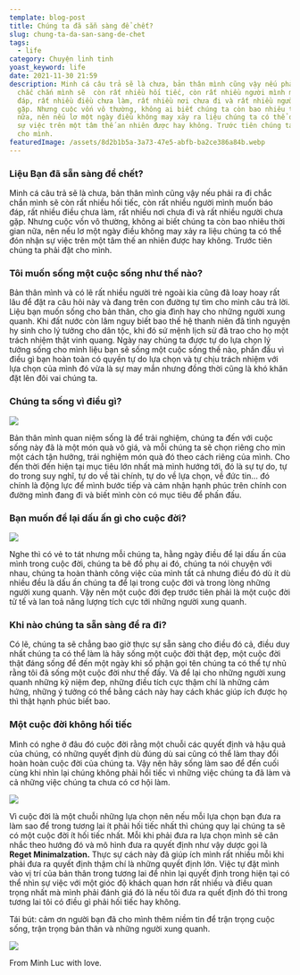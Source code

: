 ```yaml
---
template: blog-post
title: Chúng ta đã sẵn sàng để chết?
slug: chung-ta-da-san-sang-de-chet
tags:
  - life
category: Chuyện linh tinh
yoast_keyword: life
date: 2021-11-30 21:59
description: Minh cá câu trả sẽ là chưa, bản thân mình cũng vậy nếu phải ra đi
  chắc chắn mình sẽ  còn rất nhiều hối tiếc, còn rất nhiều người mình muốn báo
  đáp, rất nhiều điều chưa làm, rất nhiều nơi chưa đi và rất nhiều người chưa
  gặp. Nhưng cuộc vốn vô thường, không ai biết chúng ta còn bao nhiêu thời gian
  nữa, nên nếu lơ một ngày điều không may xảy ra liệu chúng ta có thể đón nhận
  sự việc trên một tâm thế an nhiên được hay không. Trước tiên chúng ta phải đặt
  cho mình.
featuredImage: /assets/8d2b1b5a-3a73-47e5-abfb-ba2ce386a84b.webp
---
```



### Liệu Bạn đã sẵn sàng để chết?

Minh cá câu trả sẽ là chưa, bản thân mình cũng vậy nếu phải ra đi chắc chắn mình sẽ  còn rất nhiều hối tiếc, còn rất nhiều người mình muốn báo đáp, rất nhiều điều chưa làm, rất nhiều nơi chưa đi và rất nhiều người chưa gặp. Nhưng cuộc vốn vô thường, không ai biết chúng ta còn bao nhiêu thời gian nữa, nên nếu lơ một ngày điều không may xảy ra liệu chúng ta có thể đón nhận sự việc trên một tâm thế an nhiên được hay không. Trước tiên chúng ta phải đặt cho mình.

### Tôi muốn sống một cuộc sống như thế nào?

Bản thân mình và có lẽ rất nhiều người trẻ ngoài kia cũng đã loay hoay rất lâu để đặt ra câu hỏi này và  đang trên con đường tự tìm cho mình câu trả lời. Liệu bạn muốn sống cho bản thân, cho gia đình hay cho những người xung quanh. Khi đất nước còn lâm nguy biết bao thế hệ thanh niên đã tình nguyện hy sinh cho lý tưởng cho dân tộc, khi đó sứ mệnh lịch sử đã trao cho họ một trách nhiệm thật vinh quang. Ngày nay chúng ta được tự do lựa chọn lý tưởng sống cho mình liệu bạn sẽ sống một cuộc sống thế nào, phấn đấu vì điều gì bạn hoàn toàn có quyền tự do lựa chọn và tự chịu trách nhiệm với lựa chọn của mình đó vừa là sự may mắn nhưng đồng thời cũng là khó khăn đặt lên đôi vai chúng ta.

### Chúng ta sống vì điều gì?

![](https://s3.us-west-2.amazonaws.com/secure.notion-static.com/619753ce-be8a-4686-a3af-060929da63ec/63050F9B-C072-4182-A57C-449551D472BA.webp?X-Amz-Algorithm=AWS4-HMAC-SHA256&X-Amz-Content-Sha256=UNSIGNED-PAYLOAD&X-Amz-Credential=AKIAT73L2G45EIPT3X45%2F20211130%2Fus-west-2%2Fs3%2Faws4_request&X-Amz-Date=20211130T150658Z&X-Amz-Expires=86400&X-Amz-Signature=7f058fc7dac766f9d1985471f71b690fec03609f5be367df75b696c1082e4221&X-Amz-SignedHeaders=host&response-content-disposition=filename%20%3D%2263050F9B-C072-4182-A57C-449551D472BA.webp%22&x-id=GetObject)

Bản thân mình quan niệm sống là để trải nghiệm, chúng ta đến với cuộc sống này đã là một món quà vô giá, và mỗi chúng ta sẽ chọn riêng cho mìn một cách tận hưởng, trái nghiệm món quà đó theo cách riêng của mình. Cho đến thời đến hiện tại mục tiêu lớn nhất mà mình hướng tới, đó là sự tự do,  tự do trong suy nghĩ, tự do về tài chính, tự do về lựa chọn, về đức tin… đó chính là động lực để mình bước tiếp và cảm nhận hạnh phúc trên chính con đường mình đang đi và biết mình còn có mục tiêu để phấn đấu.

### Bạn muốn để lại dấu ấn gì cho cuộc đời?

![](https://s3.us-west-2.amazonaws.com/secure.notion-static.com/6e408e24-a914-4eab-b2cb-9c3a68c9be3b/DFC2D443-75A9-4BBB-9DAD-B66DAC85F907.png?X-Amz-Algorithm=AWS4-HMAC-SHA256&X-Amz-Content-Sha256=UNSIGNED-PAYLOAD&X-Amz-Credential=AKIAT73L2G45EIPT3X45%2F20211130%2Fus-west-2%2Fs3%2Faws4_request&X-Amz-Date=20211130T150746Z&X-Amz-Expires=86400&X-Amz-Signature=25961634ccdc49ba94dc7d69a20fd802bf7a9ff3a3823af791d6afd904443cd0&X-Amz-SignedHeaders=host&response-content-disposition=filename%20%3D%22DFC2D443-75A9-4BBB-9DAD-B66DAC85F907.png%22&x-id=GetObject)

 Nghe thì có vẻ to tát nhưng mỗi chúng ta, hằng ngày điều để lại dấu ấn của mình trong cuộc đời, chúng ta bê đồ phụ ai đó, chúng ta nói chuyện với nhau, chúng ta hoàn thành công việc của mình tất cả nhưng điều đó dù ít dù nhiều đều là dấu ấn chúng ta để lại trong cuộc đời và trong lòng những người xung quanh. Vậy nên một cuộc đời đẹp trước tiên phải là một cuộc đời tử tế và lan toả năng lượng tích cực tới những người xung quanh.

### Khi nào chúng ta sẵn sàng để ra đi?

Có lẽ, chúng ta sẽ chẳng bao giờ thực sự sẵn sàng cho điều đó cả, điều duy nhất chúng ta có thể làm là hãy sống một cuộc đời thật đẹp, một cuộc đời thật đáng sống để đến một ngày khi số phận gọi tên chúng ta có thể tự nhủ rằng tôi đã sống một cuộc đời như thế đấy. Và để lại cho những người xung quanh những kỹ niệm đep, những điều tích cực thậm chí là những cảm hứng, những ý tưởng có thể bằng cách này hay cách khác giúp ích được họ thì thật hạnh phúc biết bao.

### Một cuộc đời không hối tiếc

Mình có nghe ở đâu đó cuộc đời rằng một chuỗi các quyết định và hậu quả của chúng, có những quyết định dù đúng dù sai cũng có thể làm thay đổi hoàn hoàn cuộc đời của chúng ta. Vậy nên hãy sống làm sao để đến cuối cùng khi nhìn lại chúng không phải hổi tiếc vì những việc chúng ta đã làm và cả những việc chúng ta chưa có cơ hội làm.

![](https://quotefancy.com/media/wallpaper/1600x900/167116-John-C-Maxwell-Quote-Life-is-a-matter-of-choices-and-every-choice.jpg)

Vì cuộc đời là một chuỗi những lựa chọn nên nếu mỗi lựa chọn bạn đưa ra làm sao để trong tương lai ít phải hối tiếc nhất thì chúng quy lại chúng ta sẽ có một cuộc đời ít hối tiếc nhất. Mỗi khi phải đưa ra lựa chọn mình sẽ cân nhắc theo hướng đó và mô hình đưa ra quyết định như vậy dược gọi là **Reget Minimalzation.** Thực sự cách này đã giúp ích mình rất nhiều mỗi khi phải đưa ra quyết định thậm chí là những quyết định lớn. Việc tự đặt mình vào vị trí của bản thân trong tương lai để nhìn lại quyết định trong hiện tại có thể nhìn sự việc với một gióc độ khách quan hơn rất nhiều và điều quan trọng nhất mà mình phải đánh giá đó là nếu tôi đưa ra quết định đó thì trong tương lai tôi có điều gì phải hối tiếc hay không.


Tái bút: cảm ơn người bạn đã cho mình thêm niềm tin để trận trọng cuộc sống, trận trọng bản thân và những người xung quanh.

![](https://s3.us-west-2.amazonaws.com/secure.notion-static.com/2472dc20-0fac-42d2-8ea4-413a2968c4c5/0FDB8FE3-7FDF-4AA6-AE06-E4C0413B5F99.jpeg?X-Amz-Algorithm=AWS4-HMAC-SHA256&X-Amz-Content-Sha256=UNSIGNED-PAYLOAD&X-Amz-Credential=AKIAT73L2G45EIPT3X45%2F20211130%2Fus-west-2%2Fs3%2Faws4_request&X-Amz-Date=20211130T151159Z&X-Amz-Expires=86400&X-Amz-Signature=65c00892ca0e213b085a7ff70e94ee3414945324b1fdd8ebc7d839a49b45db36&X-Amz-SignedHeaders=host&response-content-disposition=filename%20%3D%220FDB8FE3-7FDF-4AA6-AE06-E4C0413B5F99.jpeg%22&x-id=GetObject)

From Minh Luc with love.

